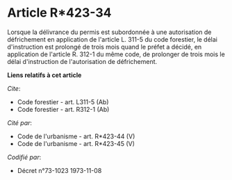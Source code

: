 # Article R*423-34

Lorsque la délivrance du permis est subordonnée à une autorisation de défrichement en application de l'article L. 311-5 du
code forestier, le délai d'instruction est prolongé de trois mois quand le préfet a décidé, en application de l'article R.
312-1 du même code, de prolonger de trois mois le délai d'instruction de l'autorisation de défrichement.

**Liens relatifs à cet article**

_Cite_:

  - Code forestier - art. L311-5 (Ab)
  - Code forestier - art. R312-1 (Ab)

_Cité par_:

  - Code de l'urbanisme - art. R*423-44 (V)
  - Code de l'urbanisme - art. R*423-45 (V)

_Codifié par_:

  - Décret n°73-1023 1973-11-08
